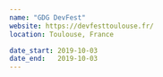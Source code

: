 ```yaml
---
name: "GDG DevFest"
website: https://devfesttoulouse.fr/
location: Toulouse, France

date_start: 2019-10-03
date_end:   2019-10-03
---
```

